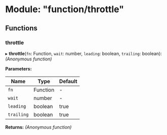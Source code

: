 # Module: "function/throttle"

## Functions

###  throttle

▸ **throttle**(`fn`: Function, `wait`: number, `leading`: boolean, `trailing`: boolean): *(Anonymous function)*

**Parameters:**

Name | Type | Default |
------ | ------ | ------ |
`fn` | Function | - |
`wait` | number | - |
`leading` | boolean | true |
`trailing` | boolean | true |

**Returns:** *(Anonymous function)*
